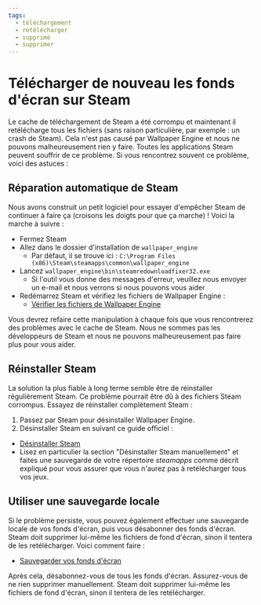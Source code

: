 ```yaml
---
tags:
  - téléchargement
  - retélécharger
  - supprimé
  - supprimer
---
```


# Télécharger de nouveau les fonds d'écran sur Steam

Le cache de téléchargement de Steam a été corrompu et maintenant il retélécharge tous les fichiers (sans raison particulière, par exemple : un crash de Steam). Cela n'est pas causé par Wallpaper Engine et nous ne pouvons malheureusement rien y faire. Toutes les applications Steam peuvent souffrir de ce problème. Si vous rencontrez souvent ce problème, voici des astuces :

## Réparation automatique de Steam
Nous avons construit un petit logiciel pour essayer d'empêcher Steam de continuer à faire ça (croisons les doigts pour que ça marche) ! Voici la marche à suivre :
* Fermez Steam
* Allez dans le dossier d'installation de `wallpaper_engine`
  * Par défaut, il se trouve ici : `C:\Program Files (x86)\Steam\steamapps\common\wallpaper_engine`
* Lancez `wallpaper_engine\bin\steamredownloadfixer32.exe`
  * Si l'outil vous donne des messages d'erreur, veuillez nous envoyer un e-mail et nous verrons si nous pouvons vous aider
* Redémarrez Steam et vérifiez les fichiers de Wallpaper Engine :
  * [Vérifier les fichiers de Wallpaper Engine](https://support.steampowered.com/kb_article.php?ref=2037-QEUH-3335)

Vous devrez refaire cette manipulation à chaque fois que vous rencontrerez des problèmes avec le cache de Steam. Nous ne sommes pas les développeurs de Steam et nous ne pouvons malheureusement pas faire plus pour vous aider.

## Réinstaller Steam

La solution la plus fiable à long terme semble être de réinstaller régulièrement Steam. Ce problème pourrait être dû à des fichiers Steam corrompus. Essayez de réinstaller complètement Steam :

1. Passez par Steam pour désinstaller Wallpaper Engine.
2. Désinstaller Steam en suivant ce guide officiel :
  * [Désinstaller Steam](https://support.steampowered.com/kb_article.php?ref=9609-OBMP-2526)
  * Lisez en particulier la section "Désinstaller Steam manuellement" et faites une sauvegarde de votre répertoire *steamapps* comme décrit expliqué pour vous assurer que vous n'aurez pas à retélécharger tous vos jeux.

## Utiliser une sauvegarde locale

Si le problème persiste, vous pouvez également effectuer une sauvegarde locale de vos fonds d'écran, puis vous désabonner des fonds d'écran. Steam doit supprimer lui-même les fichiers de fond d'écran, sinon il tentera de les retélécharger. Voici comment faire :

* [Sauvegarder vos fonds d'écran](/steam/backup)

Après cela, désabonnez-vous de tous les fonds d'écran. Assurez-vous de ne rien supprimer manuellement. Steam doit supprimer lui-même les fichiers de fond d'écran, sinon il tentera de les retélécharger.